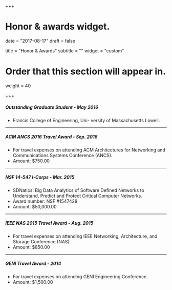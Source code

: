 +++
# Honor & awards widget.

date = "2017-08-17"
draft = false

title = "Honor & Awards"
subtitle = ""
widget = "custom"

# Order that this section will appear in.
weight = 40

+++


##### Outstanding Graduate Student - May 2016
* Francis College of Engineering, Uni- versity of Massachusetts Lowell.

------

##### ACM ANCS 2016 Travel Award - Sep. 2016
* For travel expenses on attending ACM Architectures for Networking and Communications Systems Conference (ANCS). 
* Amount: $750.00

------

##### NSF 14-547 I-Corps - Mar. 2015
* SDNatics: Big Data Analytics of Software Defined Networks to Understand, Predict and Protect Critical Computer Networks. 
* Award number: NSF #1547428
* Amount: $50,000.00

------

##### IEEE NAS 2015 Travel Award - Aug. 2015
* For travel expenses on attending IEEE Networking, Architecture, and Storage Conference (NAS).
* Amount: $850.00

------

##### GENI Travel Award - 2014
* For travel expenses on attending GENI Engineering Conference.
* Amount: $1,500.00